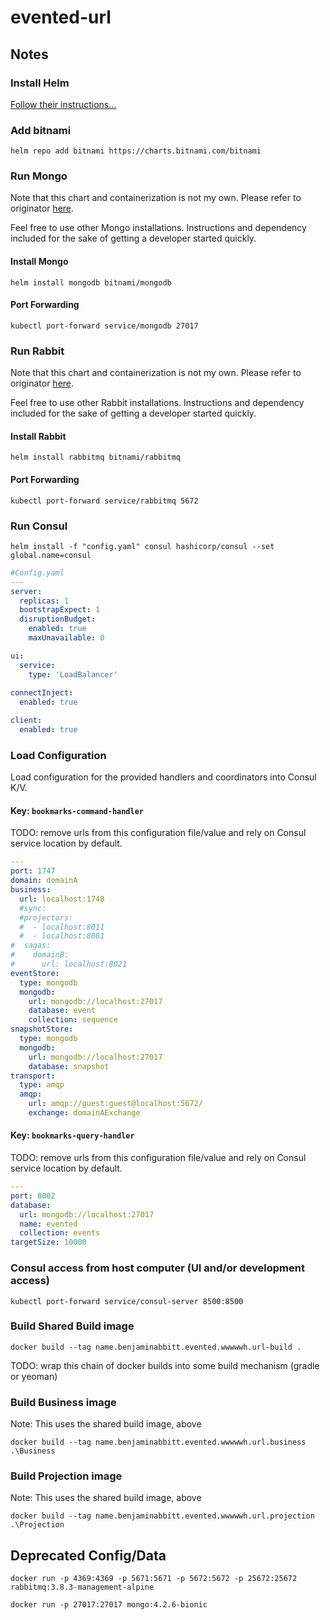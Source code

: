 # evented-url

## Notes
### Install Helm
[Follow their instructions...](https://helm.sh/docs/intro/install/)

### Add bitnami
```shell script
helm repo add bitnami https://charts.bitnami.com/bitnami
```

### Run Mongo

Note that this chart and containerization is not my own.  Please refer to originator [here](https://github.com/bitnami/charts/tree/master/bitnami/mongodb).

Feel free to use other Mongo installations.  Instructions and dependency included for the sake of getting a developer started quickly.


#### Install Mongo

```shell script
helm install mongodb bitnami/mongodb
```

#### Port Forwarding
```shell script
kubectl port-forward service/mongodb 27017
```

### Run Rabbit
Note that this chart and containerization is not my own.  Please refer to originator [here](https://github.com/bitnami/charts/tree/master/bitnami/rabbitmq).

Feel free to use other Rabbit installations.  Instructions and dependency included for the sake of getting a developer started quickly.

#### Install Rabbit
```shell script
helm install rabbitmq bitnami/rabbitmq
```

#### Port Forwarding
```shell script
kubectl port-forward service/rabbitmq 5672
```

### Run Consul 
```shell script
helm install -f "config.yaml" consul hashicorp/consul --set global.name=consul
```

```yaml
#Config.yaml
---
server:
  replicas: 1
  bootstrapExpect: 1
  disruptionBudget:
    enabled: true
    maxUnavailable: 0

ui:
  service:
    type: 'LoadBalancer'
    
connectInject:
  enabled: true

client:
  enabled: true
```

### Load Configuration
Load configuration for the provided handlers and coordinators into Consul K/V.
#### Key: `bookmarks-command-handler`
TODO: remove urls from this configuration file/value and rely on Consul service location by default.
```yaml
---
port: 1747
domain: domainA
business:
  url: localhost:1748
  #sync:
  #projectors:
  #  - localhost:8011
  #  - localhost:8081
#  sagas:
#    domainB:
#      url: localhost:8021
eventStore:
  type: mongodb
  mongodb:
    url: mongodb://localhost:27017
    database: event
    collection: sequence
snapshotStore:
  type: mongodb
  mongodb:
    url: mongodb://localhost:27017
    database: snapshot
transport:
  type: amqp
  amqp:
    url: amqp://guest:guest@localhost:5672/
    exchange: domainAExchange
```

#### Key: `bookmarks-query-handler`
TODO: remove urls from this configuration file/value and rely on Consul service location by default.
```yaml
---
port: 8002
database:
  url: mongodb://localhost:27017
  name: evented
  collection: events
targetSize: 10000
```

### Consul access from host computer (UI and/or development access)
```shell script
kubectl port-forward service/consul-server 8500:8500
```

### Build Shared Build image
```shell script
docker build --tag name.benjaminabbitt.evented.wwwwwh.url-build .
```
TODO: wrap this chain of docker builds into some build mechanism (gradle or yeoman)

### Build Business image
Note: This uses the shared build image, above
```shell script
docker build --tag name.benjaminabbitt.evented.wwwwwh.url.business .\Business
```

### Build Projection image
Note: This uses the shared build image, above
```shell script
docker build --tag name.benjaminabbitt.evented.wwwwwh.url.projection .\Projection
```

## Deprecated Config/Data
```shell script
docker run -p 4369:4369 -p 5671:5671 -p 5672:5672 -p 25672:25672 rabbitmq:3.8.3-management-alpine
```
```shell script
docker run -p 27017:27017 mongo:4.2.6-bionic
```
